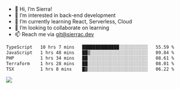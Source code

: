 - 👋 Hi, I’m Sierra!
- 👀 I’m interested in back-end development
- 🌱 I’m currently learning React, Serverless, Cloud
- 💞️ I’m looking to collaborate on learning
- 📫 Reach me via git@sierrac.dev

<!--START_SECTION:waka-->

```txt
TypeScript   10 hrs 7 mins   ██████████████░░░░░░░░░░░   55.59 %
JavaScript   1 hrs 48 mins   ██▒░░░░░░░░░░░░░░░░░░░░░░   09.84 %
PHP          1 hrs 34 mins   ██░░░░░░░░░░░░░░░░░░░░░░░   08.61 %
Terraform    1 hrs 28 mins   ██░░░░░░░░░░░░░░░░░░░░░░░   08.01 %
TSX          1 hrs 8 mins    █▓░░░░░░░░░░░░░░░░░░░░░░░   06.22 %
```

<!--END_SECTION:waka-->


![](https://hit.yhype.me/github/profile?user_id=7351311)

